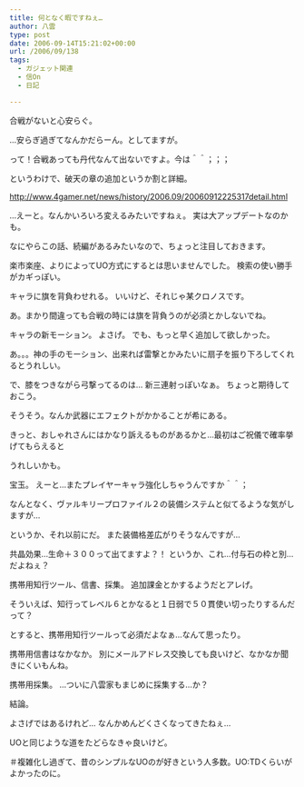 ```yaml
---
title: 何となく暇ですねぇ…
author: 八雲
type: post
date: 2006-09-14T15:21:02+00:00
url: /2006/09/138
tags:
  - ガジェット関連
  - 信On
  - 日記

---
```

合戦がないと心安らぐ。
  
…安らぎ過ぎてなんかだらーん。としてますが。
  
って！合戦あっても丹代なんて出ないですよ。今は＾＾；；；

というわけで、破天の章の追加というか割と詳細。
  
<http://www.4gamer.net/news/history/2006.09/20060912225317detail.html>
  
…えーと。なんかいろいろ変えるみたいですねぇ。 実は大アップデートなのかも。
  
なにやらこの話、続編があるみたいなので、ちょっと注目しておきます。

楽市楽座、よりによってUO方式にするとは思いませんでした。 検索の使い勝手がカギっぽい。
  
キャラに旗を背負わせれる。 いいけど、それじゃ某クロノスです。
  
あ。まかり間違っても合戦の時には旗を背負うのが必須とかしないでね。
  
キャラの新モーション。 よさげ。 でも、もっと早く追加して欲しかった。
  
あ。。。神の手のモーション、出来れば雷撃とかみたいに扇子を振り下ろしてくれるとうれしい。
  
で、膝をつきながら弓撃ってるのは… 新三連射っぽいなぁ。 ちょっと期待しておこう。
  
そうそう。なんか武器にエフェクトがかかることが希にある。
  
きっと、おしゃれさんにはかなり訴えるものがあるかと…最初はご祝儀で確率挙げてもらえると
  
うれしいかも。
  
宝玉。 えーと…またプレイヤーキャラ強化しちゃうんですか＾＾；
  
なんとなく、ヴァルキリープロファイル２の装備システムと似てるような気がしますが…
  
というか、それ以前にだ。 また装備格差広がりそうなんですが…
  
共晶効果…生命＋３００って出てますよ？！ というか、これ…付与石の枠と別…だよねぇ？
  
携帯用知行ツール、信書、採集。 追加課金とかするようだとアレげ。
  
そういえば、知行ってレベル６とかなると１日弱で５０貫使い切ったりするんだって？
  
とすると、携帯用知行ツールって必須だよなぁ…なんて思ったり。
  
携帯用信書はなかなか。 別にメールアドレス交換しても良いけど、なかなか聞きにくいもんね。
  
携帯用採集。 …ついに八雲家もまじめに採集する…か？

結論。
  
よさげではあるけれど… なんかめんどくさくなってきたねぇ…
  
UOと同じような道をたどらなきゃ良いけど。
  
＃複雑化し過ぎて、昔のシンプルなUOのが好きという人多数。UO:TDくらいがよかったのに。

